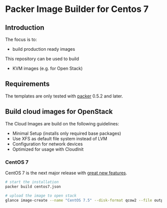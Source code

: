# Packer Image Builder for Centos 7

## Introduction

The focus is to:

* build production ready images

This repository can be used to build 

* KVM images (e.g. for Open Stack)

## Requirements

The templates are only tested with [packer](http://www.packer.io/downloads.html) 0.5.2 and later.

## Build cloud images for OpenStack

The Cloud Images are build on the following guidelines:

* Minimal Setup (installs only required base packages)
* Use XFS as default file system instead of LVM
* Configuration for network devices
* Optimized for usage with CloudInit

### CentOS 7

CentOS 7 is the next major release with [great new features](http://wiki.centos.org/Manuals/ReleaseNotes/CentOS7).

```bash
# start the installation
packer build centos7.json

# upload the image to open stack
glance image-create --name "CentOS 7.5" --disk-format qcow2 --file output-centos-7-cloud-kvm/packer-centos-7-cloud-kvm --container-format bare
```